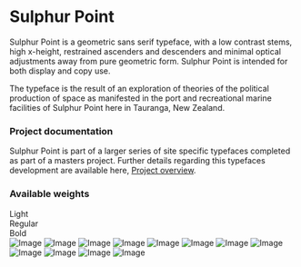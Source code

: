 # Sulphur Point

Sulphur Point is a geometric sans serif typeface, with a low contrast stems, high x-height, restrained ascenders and descenders and minimal optical adjustments away from pure geometric form. Sulphur Point is intended for both display and copy use.

The typeface is the result of an exploration of theories of the political production of space as manifested in the port and recreational marine facilities of Sulphur Point here in Tauranga, New Zealand.

### Project documentation
Sulphur Point is part of a larger series of site specific typefaces completed as part of a masters project. Further details regarding this typefaces development are available here, [Project overview](docs/project-overview.md).

### Available weights
Light   
Regular  
Bold   
![Image](images/sp-cover.png)
![Image](images/sp.jpg)
![Image](images/sp2.jpg)
![Image](images/sp3.jpg)
![Image](images/sp4.jpg)
![Image](images/sp5.jpg)
![Image](images/sp6.jpg)
![Image](images/sp7.jpg)
![Image](images/sp8.jpg)
![Image](images/sp9.jpg)
![Image](images/sp10.jpg)
![Image](images/sp11.jpg)
